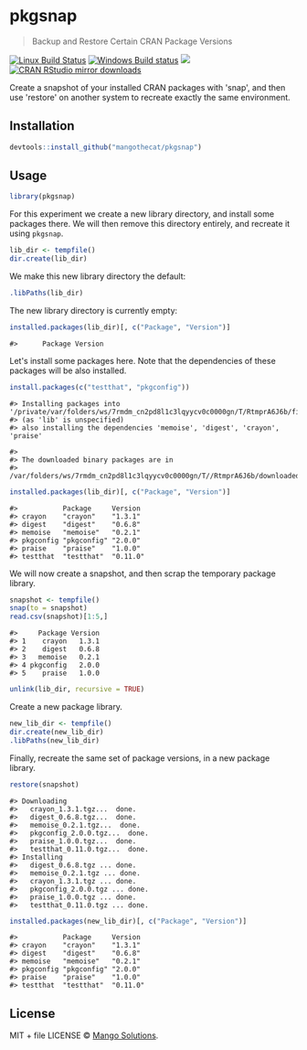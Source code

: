 


# pkgsnap

> Backup and Restore Certain CRAN Package Versions

[![Linux Build Status](https://travis-ci.org/MangoTheCat/pkgsnap.svg?branch=master)](https://travis-ci.org/MangoTheCat/pkgsnap)
[![Windows Build status](https://ci.appveyor.com/api/projects/status/github/MangoTheCat/pkgsnap?svg=true)](https://ci.appveyor.com/project/gaborcsardi/pkgsnap)
[![](http://www.r-pkg.org/badges/version/pkgsnap)](http://www.r-pkg.org/pkg/pkgsnap)
[![CRAN RStudio mirror downloads](http://cranlogs.r-pkg.org/badges/pkgsnap)](http://www.r-pkg.org/pkg/pkgsnap)


Create a snapshot of your installed CRAN packages with 'snap', and then
use 'restore' on another system to recreate exactly the same environment.

## Installation


```r
devtools::install_github("mangothecat/pkgsnap")
```

## Usage


```r
library(pkgsnap)
```

For this experiment we create a new library directory, and install
some packages there. We will then remove this directory entirely,
and recreate it using `pkgsnap`.


```r
lib_dir <- tempfile()
dir.create(lib_dir)
```

We make this new library directory the default:


```r
.libPaths(lib_dir)
```

The new library directory is currently empty:


```r
installed.packages(lib_dir)[, c("Package", "Version")]
```

```
#>      Package Version
```

Let's install some packages here. Note that the dependencies of these
packages will be also installed.


```r
install.packages(c("testthat", "pkgconfig"))
```

```
#> Installing packages into '/private/var/folders/ws/7rmdm_cn2pd8l1c3lqyycv0c0000gn/T/RtmprA6J6b/filec6446f7bd8a8'
#> (as 'lib' is unspecified)
#> also installing the dependencies 'memoise', 'digest', 'crayon', 'praise'
```

```
#> 
#> The downloaded binary packages are in
#> 	/var/folders/ws/7rmdm_cn2pd8l1c3lqyycv0c0000gn/T//RtmprA6J6b/downloaded_packages
```

```r
installed.packages(lib_dir)[, c("Package", "Version")]
```

```
#>           Package     Version 
#> crayon    "crayon"    "1.3.1" 
#> digest    "digest"    "0.6.8" 
#> memoise   "memoise"   "0.2.1" 
#> pkgconfig "pkgconfig" "2.0.0" 
#> praise    "praise"    "1.0.0" 
#> testthat  "testthat"  "0.11.0"
```

We will now create a snapshot, and then scrap the temporary package
library.


```r
snapshot <- tempfile()
snap(to = snapshot)
read.csv(snapshot)[1:5,]
```

```
#>     Package Version
#> 1    crayon   1.3.1
#> 2    digest   0.6.8
#> 3   memoise   0.2.1
#> 4 pkgconfig   2.0.0
#> 5    praise   1.0.0
```

```r
unlink(lib_dir, recursive = TRUE)
```

Create a new package library.


```r
new_lib_dir <- tempfile()
dir.create(new_lib_dir)
.libPaths(new_lib_dir)
```

Finally, recreate the same set of package versions, in a new package
library.


```r
restore(snapshot)
```

```
#> Downloading
#>   crayon_1.3.1.tgz...  done.
#>   digest_0.6.8.tgz...  done.
#>   memoise_0.2.1.tgz...  done.
#>   pkgconfig_2.0.0.tgz...  done.
#>   praise_1.0.0.tgz...  done.
#>   testthat_0.11.0.tgz...  done.
#> Installing
#>   digest_0.6.8.tgz ... done.
#>   memoise_0.2.1.tgz ... done.
#>   crayon_1.3.1.tgz ... done.
#>   pkgconfig_2.0.0.tgz ... done.
#>   praise_1.0.0.tgz ... done.
#>   testthat_0.11.0.tgz ... done.
```

```r
installed.packages(new_lib_dir)[, c("Package", "Version")]
```

```
#>           Package     Version 
#> crayon    "crayon"    "1.3.1" 
#> digest    "digest"    "0.6.8" 
#> memoise   "memoise"   "0.2.1" 
#> pkgconfig "pkgconfig" "2.0.0" 
#> praise    "praise"    "1.0.0" 
#> testthat  "testthat"  "0.11.0"
```


## License

MIT + file LICENSE © [Mango Solutions](https://github.com/mangothecat).
